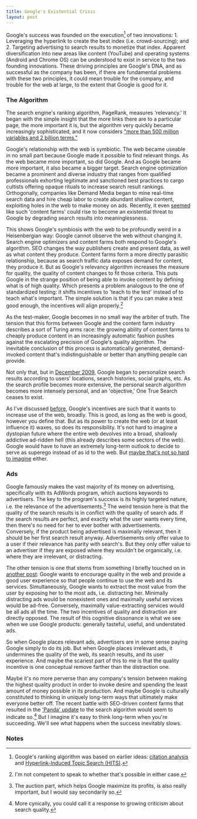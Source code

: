 ```yaml
---
title: Google's Existential Crisis
layout: post
---
```


Google's success was founded on the execution[^1] of two
innovations: 1. Leveraging the hyperlink to create the best index (i.e.
crowd-sourcing); and 2. Targeting advertising to search results to
monetize that index. Apparent diversification into new areas like
content (YouTube) and operating systems (Android and Chrome OS) can be
understood to exist in service to the two founding innovations. These
driving principles are Google's DNA, and as successful as the company
has been, if there are fundamental problems with these two principles,
it could mean trouble for the company, and trouble for the web at large,
to the extent that Google is good for it.

### The Algorithm

The search engine's ranking algorithm, PageRank, measures 'relevancy.'
It began with the simple insight that the more links there are to a
particular page, the more important it is, but the algorithm very
quickly became increasingly sophisticated, and it now considers ["more
than 500 million variables and 2 billion
terms."](http://en.wikipedia.org/wiki/PageRank#Description)

Google's relationship with the web is symbiotic. The web became useable
in no small part because Google made it possible to find relevant
things. As the web became more important, so did Google. And as Google
became more important, it also became a bigger target. Search engine
optimization became a prominent and diverse industry that ranges from
qualified professionals exhorting legitimate and sanctioned best
practices to cargo cultists offering opaque rituals to increase search
result rankings. Orthogonally, companies like Demand Media began to mine
real-time search data and hire cheap labor to create abundant shallow
content, exploiting holes in the web to make money on ads. Recently, it
even
[seemed](http://searchengineland.com/demand-medias-ipo-the-google-seo-aspects-48286)
like such 'content farms' could rise to become an existential threat to
Google by degrading search results into meaninglessness.

This shows Google's symbiosis with the web to be profoundly weird in a
Heisenbergian way: Google cannot observe the web without changing it.
Search engine optimizers and content farms both respond to Google's
algorithm. SEO changes the way publishers create and present data, as
well as what content they produce. Content farms form a more directly
parasitic relationship, because as search traffic data exposes demand
for content, they produce it. But as Google's relevancy algorithm
increases the measure for quality, the quality of content changes to fit
those criteria. This puts Google in the strange position of being able
to invoke content by defining what is of high quality. Which presents a
problem analogous to the one of standardized testing: it shifts
incentives to 'teach to the test' instead of to teach what's important.
The simple solution is that if you can make a test good enough, the
incentives will align properly.[^2]

As the test-maker, Google becomes in no small way the arbiter of truth.
The tension that this forms between Google and the content farm industry
describes a sort of Turing arms race: the growing ability of content
farms to cheaply produce content in an increasingly automatic fashion
pushes against the escalating precision of Google's quality algorithm.
The inevitable conclusion of this process is automatically generated,
demand-invoked content that's indistinguishable or better than anything
people can provide.

Not only that, but in [December
2009](http://searchengineland.com/google-now-personalizes-everyones-search-results-31195),
Google began to personalize search results according to users'
locations, search histories, social graphs, etc. As the search profile
becomes more extensive, the personal search algorithm becomes more
intensely personal, and an 'objective,' One True Search ceases to exist.

As I've discussed
[before](http://blog.byjoemoon.com/post/166900257/why-i-trust-google),
Google's incentives are such that it wants to increase use of the web,
broadly. This is good, as long as the web is good, however you define
that. But as its power to create the web (or at least influence it)
waxes, so does its responsibility. It's not hard to imagine a dystopian
future where the entire web devolves into a broad, shallowly addictive
ad-ridden hell (this already describes some sectors of the web). Google
would have to have an extremely long-term outlook to decide to serve as
superego instead of as id to the web. But [maybe that's not so hard to
imagine](http://searchengineland.com/video-inside-googles-self-driving-cars-66806)
either.

### Ads

Google famously makes the vast majority of its money on advertising,
specifically with its AdWords program, which auctions keywords to
advertisers. The key to the program's success is its highly targeted
nature, i.e. the relevance of the advertisements.[^3] The weird
tension here is that the quality of the search results is in conflict
with the quality of search ads. If the search results are perfect, and
exactly what the user wants every time, then there's no need for her to
ever bother with advertisements. Conversely, if the product being
advertised is maximally relevant, then it should be her first search
result anyway. Advertisements only offer value to a user if their
relevance has parity with search's. But they only offer value to an
advertiser if they are exposed where they wouldn't be organically, i.e.
where they are irrelevant, or distracting.

The other tension is one that stems from something I briefly touched on
in [another
post](http://blog.byjoemoon.com/post/6542036868/project-depth): Google
wants to encourage quality in the web and provide a good user experience
so that people continue to use the web and its services. Simultaneously,
Google wants to extract the most value from the user by exposing her to
the most ads, i.e. distracting her. Minimally distracting ads would be
nonexistent ones and maximally useful services would be ad-free.
Conversely, maximally value-extracting services would be all ads all the
time. The two incentives of quality and distraction are directly
opposed. The result of this cognitive dissonance is what we see when we
use Google products: generally tasteful, useful, and understated ads.

So when Google places relevant ads, advertisers are in some sense paying
Google simply to do its job. But when Google places irrelevant ads, it
undermines the quality of the web, its search results, and its user
experience. And maybe the scariest part of this to me is that the
quality incentive is one conceptual remove farther than the distraction
one.

Maybe it's no more perverse than any company's tension between making
the highest quality product in order to invoke desire and spending the
least amount of money possible in its production. And maybe Google is
culturally constituted to thinking in uniquely long-term ways that
ultimately make everyone better off. The recent battle with SEO-driven
content farms that resulted in the ['Panda'
update](http://searchengineland.com/why-google-panda-is-more-a-ranking-factor-than-algorithm-update-82564)
to the search algorithm would seem to indicate so.[^4] But I
imagine it's easy to think long-term when you're succeeding. We'll see
what happens when the success inevitably slows.

### Notes

[^1]: Google's ranking algorithm was based on earlier ideas: [citation
    analysis](http://en.wikipedia.org/wiki/Citation_analysis) and
    [Hyperlink-Induced Topic Search
    (HITS)](http://en.wikipedia.org/wiki/HITS_algorithm).
    

[^2]: I'm not competent to speak to whether that's possible in either
    case. 

[^3]: The auction part, which helps Google maximize its profits, is also
    really important, but I would say secondarily so.
    

[^4]: More cynically, you could call it a response to growing criticism
    about search quality. 
